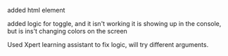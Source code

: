 added html element

added logic for toggle, and it isn't working
    it is showing up in the console, but is ins't changing colors on the screen

Used Xpert learning assistant to fix logic, will try different arguments. 